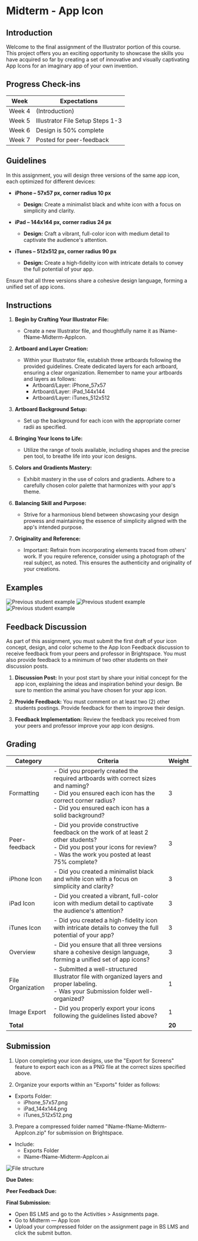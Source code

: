 # Midterm - App Icon

## Introduction

Welcome to the final assignment of the Illustrator portion of this course. This project offers you an exciting opportunity to showcase the skills you have acquired so far by creating a set of innovative and visually captivating App Icons for an imaginary app of your own invention.

## Progress Check-ins

| Week   | Expectations                     |
| ------ | -------------------------------- |
| Week 4 | (Introduction)                   |
| Week 5 | Illustrator File Setup Steps 1-3 |
| Week 6 | Design is 50% complete           |
| Week 7 | Posted for peer-feedback         |

## Guidelines

In this assignment, you will design three versions of the same app icon, each optimized for different devices:

- **iPhone – 57x57 px, corner radius 10 px**

  - **Design:** Create a minimalist black and white icon with a focus on simplicity and clarity.

- **iPad – 144x144 px, corner radius 24 px**

  - **Design:** Craft a vibrant, full-color icon with medium detail to captivate the audience's attention.

- **iTunes – 512x512 px, corner radius 90 px**

  - **Design:** Create a high-fidelity icon with intricate details to convey the full potential of your app.

Ensure that all three versions share a cohesive design language, forming a unified set of app icons.

## Instructions

1. **Begin by Crafting Your Illustrator File:**

   - Create a new Illustrator file, and thoughtfully name it as lName-fName-Midterm-AppIcon.

2. **Artboard and Layer Creation:**

   - Within your Illustrator file, establish three artboards following the provided guidelines. Create dedicated layers for each artboard, ensuring a clear organization. Remember to name your artboards and layers as follows:
     - Artboard/Layer: iPhone_57x57
     - Artboard/Layer: iPad_144x144
     - Artboard/Layer: iTunes_512x512

3. **Artboard Background Setup:**

   - Set up the background for each icon with the appropriate corner radii as specified.

4. **Bringing Your Icons to Life:**

   - Utilize the range of tools available, including shapes and the precise pen tool, to breathe life into your icon designs.

5. **Colors and Gradients Mastery:**

   - Exhibit mastery in the use of colors and gradients. Adhere to a carefully chosen color palette that harmonizes with your app's theme.

6. **Balancing Skill and Purpose:**

   - Strive for a harmonious blend between showcasing your design prowess and maintaining the essence of simplicity aligned with the app's intended purpose.

7. **Originality and Reference:**

   - Important: Refrain from incorporating elements traced from others' work. If you require reference, consider using a photograph of the real subject, as noted. This ensures the authenticity and originality of your creations.

## Examples

![Previous student example](./assets/example-1.png)
![Previous student example](./assets/example-2.png)
![Previous student example](./assets/example-4.png)

## Feedback Discussion

As part of this assignment, you must submit the first draft of your icon concept, design, and color scheme to the App Icon Feedback discussion to receive feedback from your peers and professor in Brightspace. You must also provide feedback to a minimum of two other students on their discussion posts.

1. **Discussion Post:** In your post start by share your initial concept for the app icon, explaining the ideas and inspiration behind your design. Be sure to mention the animal you have chosen for your app icon.

2. **Provide Feedback:** You must comment on at least two (2) other students postings. Provide feedback for them to improve their design.

3. **Feedback Implementation:** Review the feedback you received from your peers and professor improve your app icon designs.

<Badge type="error" text="This must be completed by the start of class of Week 7 to allow time to implement the feedback received." />

## Grading

| Category          | Criteria                                                                                                                                                                                                  | Weight |
| ----------------- | --------------------------------------------------------------------------------------------------------------------------------------------------------------------------------------------------------- | ------ |
| Formatting        | - Did you properly created the required artboards with correct sizes and naming? <br> - Did you ensured each icon has the correct corner radius? <br> - Did you ensured each icon has a solid background? | 3      |
| Peer-feedback     | - Did you provide constructive feedback on the work of at least 2 other students? <br> - Did you post your icons for review? <br> - Was the work you posted at least 75% complete?                        | 3      |
| iPhone Icon       | - Did you created a minimalist black and white icon with a focus on simplicity and clarity?                                                                                                               | 3      |
| iPad Icon         | - Did you created a vibrant, full-color icon with medium detail to captivate the audience's attention?                                                                                                    | 3      |
| iTunes Icon       | - Did you created a high-fidelity icon with intricate details to convey the full potential of your app?                                                                                                   | 3      |
| Overview          | - Did you ensure that all three versions share a cohesive design language, forming a unified set of app icons?                                                                                            | 3      |
| File Organization | - Submitted a well-structured Illustrator file with organized layers and proper labeling. <br> - Was your Submission folder well-organized?                                                               | 1      |
| Image Export      | - Did you properly export your icons following the guidelines listed above?                                                                                                                               | 1      |
| **Total**         |                                                                                                                                                                                                           | **20** |

## Submission

1. Upon completing your icon designs, use the "Export for Screens" feature to export each icon as a PNG file at the correct sizes specified above.

2. Organize your exports within an "Exports" folder as follows:

- Exports Folder:
  - iPhone_57x57.png
  - iPad_144x144.png
  - iTunes_512x512.png

3. Prepare a compressed folder named "lName-fName-Midterm-AppIcon.zip" for submission on Brightspace.

- Include:
  - Exports Folder
  - lName-fName-Midterm-AppIcon.ai

![File structure](./assets/file-structure.jpg)

**Due Dates:**

**Peer Feedback Due:** <br>
<Badge text="Section 300: Tuesday October 17th @3:00pm" />
<Badge type="error" text="Section 310: Monday October 16th @4:00pm" />

**Final Submission:** <br>
<Badge text="Section 300: Tuesday October 31st @3:00pm" />
<Badge type="error" text="Section 310: Monday October 30th @4:00pm" />

- Open BS LMS and go to the Activities > Assignments page.
- Go to Midterm — App Icon
- Upload your compressed folder on the assignment page in BS LMS and click the submit button.
